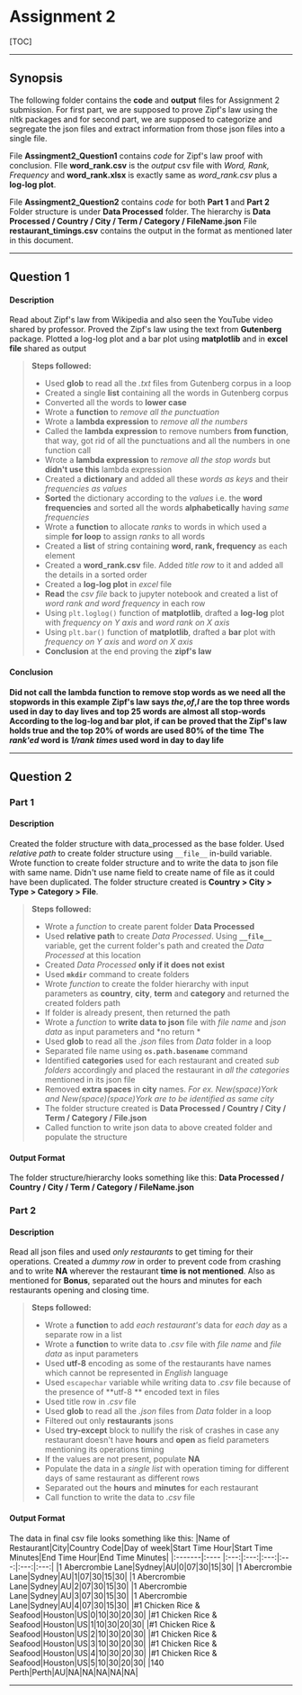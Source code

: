 Assignment 2
===================
[TOC]

----------

Synopsis
------------
The following folder contains the **code** and **output** files for Assignment 2 submission.
For first part, we are supposed to prove Zipf's law using the nltk packages and for second part, we are supposed to categorize and segregate the json files and extract information from those json files into a single file.

File **Assingment2_Question1** contains *code* for Zipf's law proof with conclusion. FIle **word_rank.csv** is the *output* csv file with *Word, Rank, Frequency* and **word_rank.xlsx** is exactly same as *word_rank.csv* plus a **log-log plot**.

File **Assingment2_Question2** contains *code* for both **Part 1** and **Part 2** 
Folder structure is under **Data Processed** folder. The hierarchy is **Data Processed / Country / City / Term / Category / FileName.json**
File **restaurant_timings.csv** contains the output in the format as mentioned later in this document.

----------

Question 1
---------
#### Description
Read about Zipf's law from Wikipedia and also seen the YouTube video shared by professor. Proved the Zipf's law using the text from **Gutenberg** package. Plotted a log-log plot and a bar plot using **matplotlib** and in **excel file** shared as output

> **Steps followed:**
> 
> - Used **glob** to read all the *.txt* files from Gutenberg corpus in a loop
> - Created a single **list** containing all the words in Gutenberg corpus
> - Converted all the words to **lower case**
> - Wrote a **function** to *remove all the punctuation*
> - Wrote a **lambda expression** to *remove all the numbers*
> - Called the **lambda expression** to remove numbers **from function**, that way, got rid of all the punctuations and all the numbers in one function call
> - Wrote a **lambda expression** to *remove all the stop words* but **didn't use this** lambda expression
> - Created a **dictionary** and added all these *words as keys* and their *frequencies as values*
> - **Sorted** the dictionary according to the *values* i.e. the **word frequencies** and sorted all the words **alphabetically** having *same frequencies*
> - Wrote a **function** to allocate *ranks* to words in which used a simple **for loop** to assign *ranks* to all words
> - Created a **list** of string containing **word, rank, frequency** as each element
> - Created a **word_rank.csv** file. Added *title row* to it and added all the details in a sorted order
> - Created a **log-log plot** in *excel* file
> - **Read** the *csv file* back to jupyter notebook and created a list of *word rank and word frequency* in each row
> - Using ```plt.loglog()``` function of **matplotlib**, drafted a **log-log** plot with *frequency on Y axis* and *word rank on X axis*
> - Using ```plt.bar()``` function of **matplotlib**, drafted a **bar**  plot with *frequency on Y axis* and *word on X axis*
> - **Conclusion** at the end proving the **zipf's law**
#### Conclusion 
**Did not call the lambda function to remove stop words as we need all the stopwords in this example**
**Zipf's law says *the*,*of*,*I* are the top three words used in day to day lives and top 25 words are almost all stop-words**
**According to the log-log and bar plot, if can be proved that the Zipf's law holds true and the top 20% of words are used 80% of the time**
**The *rank'ed* word is *1/rank times* used word in day to day life**

----------

Question 2
---------
### Part 1
#### Description
Created the folder structure with data_processed as the base folder. Used *relative path* to create folder structure using ```__file__``` in-build variable. Wrote function to create folder structure and to write the data to json file with same name. Didn't use name field to create name of file as it could have been duplicated. The folder structure created is **Country > City > Type > Category > File**. 

> **Steps followed:**
> 
> - Wrote a *function* to create parent folder **Data Processed**
> - Used **relative path** to create *Data Processed*. Using **```__file__```** variable, get the current folder's path and created the *Data Processed* at this location
> - Created *Data Processed* **only if it does not exist**
> - Used **```mkdir```** command to create folders
> - Wrote *function* to create the folder hierarchy with input parameters as **country**, **city**, **term** and **category** and returned the created folders path
> - If folder is already present, then returned the path
> - Wrote a *function* to **write data to json** file with *file name* and *json data* as input parameters and *no return *
> - Used **glob** to read all the *.json* files from *Data* folder in a loop
> - Separated file name using **```os.path.basename```** command
> - Identified **categories** used for each restaurant and created *sub folders* accordingly and placed the restaurant in *all the categories* mentioned in its json file
> - Removed **extra spaces** in **city** names. *For ex. New(space)York and New(space)(space)York are to be identified as same city*
> - The folder structure created is **Data Processed / Country / City / Term / Category / File.json**
> - Called function to write json data to above created folder and populate the structure

#### Output Format
The folder structure/hierarchy looks something like this:
**Data Processed / Country / City / Term / Category / FileName.json**

### Part 2
#### Description
Read all json files and used *only restaurants* to get timing for their operations. Created a *dummy row* in order to prevent code from crashing and to write **NA** wherever the restaurant **time is not mentioned**.
Also as mentioned for **Bonus**, separated out the hours and minutes for each restaurants opening and closing time.

> **Steps followed:**
> 
> - Wrote a **function** to add *each restaurant's* data for *each day* as a separate row in a list
> - Wrote a **function** to write data to *.csv* file with *file name* and *file data* as input parameters
> - Used **utf-8** encoding as some of the restaurants have names which cannot be represented in *English* language 
> - Used  ```escapechar``` variable while writing data to *.csv* file because of the presence of **utf-8 ** encoded text in files
> - Used title row in *.csv* file
> -  Used **glob** to read all the *.json* files from *Data* folder in a loop
> - Filtered out only **restaurants** jsons
> - Used **try-except** block to nullify the risk of crashes in case any restaurant doesn't have **hours** and **open** as field parameters mentioning its operations timing
> - If the values are not present, populate **NA**
> - Populate the data in a *single list* with operation timing for different days of same restaurant as different rows
> - Separated out the **hours** and **minutes** for each restaurant
> - Call function to write the data to *.csv* file

#### Output Format
The data in final csv file looks something like this:
|Name of Restaurant|City|Country Code|Day of week|Start Time Hour|Start Time Minutes|End Time Hour|End Time Minutes|
|:-------|:---- |:---:|:---:|:---:|:---:|:---:|:---:|
|1 Abercrombie Lane|Sydney|AU|0|07|30|15|30|
|1 Abercrombie Lane|Sydney|AU|1|07|30|15|30|
|1 Abercrombie Lane|Sydney|AU|2|07|30|15|30|
|1 Abercrombie Lane|Sydney|AU|3|07|30|15|30|
|1 Abercrombie Lane|Sydney|AU|4|07|30|15|30|
|#1 Chicken Rice & Seafood|Houston|US|0|10|30|20|30|
|#1 Chicken Rice & Seafood|Houston|US|1|10|30|20|30|
|#1 Chicken Rice & Seafood|Houston|US|2|10|30|20|30|
|#1 Chicken Rice & Seafood|Houston|US|3|10|30|20|30|
|#1 Chicken Rice & Seafood|Houston|US|4|10|30|20|30|
|#1 Chicken Rice & Seafood|Houston|US|5|10|30|20|30|
|140 Perth|Perth|AU|NA|NA|NA|NA|NA|


----------